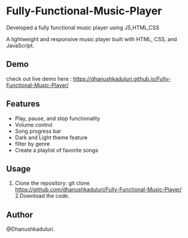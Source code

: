 # Fully-Functional-Music-Player
Developed a fully functional music player using JS,HTML,CSS

A lightweight and responsive music player built with HTML, CSS, and JavaScript.

## Demo

check out live demo here : https://dhanushkaduluri.github.io/Fully-Functional-Music-Player/

## Features

- Play, pause, and stop functionality
- Volume control
- Song progress bar
- Dark and Light theme feature
- filter by genre
- Create a playlist of favorite songs

## Usage

1. Clone the repository:
   git clone https://github.com/dhanushkaduluri/Fully-Functional-Music-Player/
2.Download the code.

## Author
  @Dhanushkaduluri.
